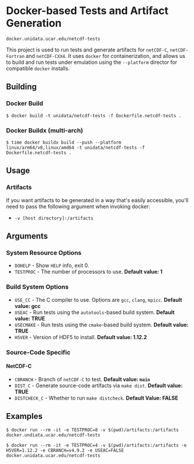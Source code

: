 # Docker-based Tests and Artifact Generation

`docker.unidata.ucar.edu/netcdf-tests`

This project is used to run tests and generate artifacts for `netCDF-C`, `netCDF-Fortran` and `netCDF-CXX4`.  It uses `docker` for containerization, and allows us to build and run tests under emulation using the `--platform` director for compatible `docker` installs. 

## Building

### Docker Build

    $ docker build -t unidata/netcdf-tests -f Dockerfile.netcdf-tests .

### Docker Buildx (multi-arch)

    $ time docker buildx build --push --platform linux/arm64/v8,linux/amd64 -t unidata/netcdf-tests -f Dockerfile.netcdf-tests .
## Usage

### Artifacts

If you want artifacts to be generated in a way that's easily accessible, you'll need to pass the following argument when invoking docker:

*  `-v [host directory]:/artifacts`

## Arguments



### System Resource Options

* `DOHELP` - Show `HELP` info, exit 0. 
* `TESTPROC` - The number of processors to use. **Default value: 1**

### Build System Options

* `USE_CC` - The C compiler to use.  Options are `gcc`, `clang`, `mpicc`.  **Default value: gcc**
* `USEAC` - Run tests using the `autotools`-based build system. **Default value: TRUE**
* `USECMAKE` - Run tests using the `cmake`-based build system. **Default value: TRUE**
* `H5VER` - Version of HDF5 to install.  **Default value: 1.12.2**

### Source-Code Specific

#### NetCDF-C

* `CBRANCH` - Branch of `netCDF-C` to test. **Default value: `main`**
* `DIST_C` - Generate source-code artifacts via `make dist`. **Default value: TRUE**
* `DISTCHECK_C` - Whether to run `make distcheck`. **Default Value: FALSE**
## Examples

    $ docker run --rm -it -e TESTPROC=8 -v $(pwd)/artifacts:/artifacts docker.undiata.ucar.edu/netcdf-tests

    $ docker run --rm -it -e TESTPROC=4 -v $(pwd)/artifacts:/artifacts -e H5VER=1.12.2 -e CBRANCH=v4.9.2 -e USEAC=FALSE docker.unidata.ucar.edu/netcdf-tests